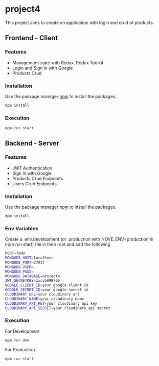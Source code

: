 # project4

This project aims to create an application with login and crud of products.

## Frontend - Client

### Features

- Management state with Redux, Redux Toolkit
- Login and Sign In with Google
- Products Crud 


### Installation

Use the package manager [npm](https://docs.npmjs.com/downloading-and-installing-node-js-and-npm) to install the packages.

```bash
npm install
```

### Execution

```bash
npm run start
```

## Backend - Server

### Features

- JWT Authentication
- Sign In with Google
- Products Crud Endpoints 
- Users Crud Endpoints

### Installation

Use the package manager [npm](https://docs.npmjs.com/downloading-and-installing-node-js-and-npm) to install the packages.

```bash
npm install
```

### Env Variables

Create a .env.development (or .production with NOVE_ENV=production in npm run start) file in then root and add the following

```bash
PORT=7000
MONGODB_HOST=localhost
MONGODB_PORT=27017
MONGODB_USER=
MONGODB_PASS=
MONGODB_DATABASE=project4
JWT_SECRETKEY=zxcvb098765
GOOGLE_CLIENT_ID=your google client id
GOOGLE_SECRET_ID=your google secret id
CLOUDINARY_URL=your cloudinary url
CLOUDINARY_NAME=your cloudinary name
CLOUDINARY_API_KEY=your cloudinary api key
CLOUDINARY_API_SECRET=your cloudinary api secret
```

### Execution

For Development
```bash
npm run dev
```

For Production
```bash
npm run start
```
